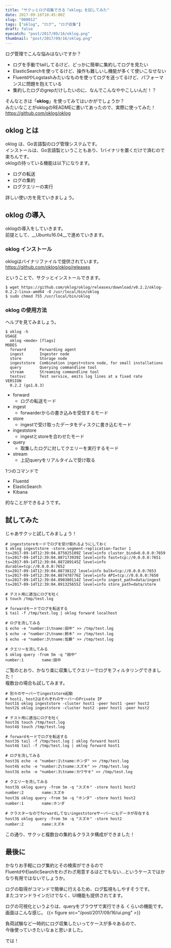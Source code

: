 ```yaml
---
title: "サクッとログ収集できる「oklog」を試してみた"
date: 2017-09-16T10:45:00Z
slug: "000012"
tags: ["oklog", "ログ", "ログ収集"]
draft: false
eyecatch: "post/2017/09/16/oklog.png"
thumbnail: "post/2017/09/16/oklog.png"
---
```

ログ管理でこんな悩みはないですか？  

* ログを手動でtailしてるけど、どっかに簡単に集約してログを見たい
* ElasticSearchを使ってるけど、操作も難しいし機能が多くて使いこなせない
* FluentdやLogstashみたいなものを使ってログを送ってるけど、パフォーマンスに問題を抱えている
* 集約したログのgrepだけしたいのに、なんでこんなややこしいんだ！？

そんなときは「__oklog__」を使ってみてはいかがでしょうか？  
みたいなことがoklogのREADMEに書いてあったので、実際に使ってみた！  
<https://github.com/oklog/oklog>

## oklog とは
oklog は、Go言語製のログ管理システムです。  
インストールは、Go言語製ということもあり、1バイナリを置くだけで済むので楽ちんです。  
oklogの持っている機能は以下になります。  

* ログの転送
* ログの集約
* ログクエリーの実行

詳しい使い方を見ていきましょう。

## oklog の導入
oklogの導入をしていきます。  
前提として、__Ubuntu16.04__で進めていきます。  

### oklog インストール
oklogはバイナリファイルで提供されています。  
<https://github.com/oklog/oklog/releases>  

ということで、サクッとインストールできます。  

```
$ wget https://github.com/oklog/oklog/releases/download/v0.2.2/oklog-0.2.2-linux-amd64 -O /usr/local/bin/oklog
$ sudo chmod 755 /usr/local/bin/oklog
```

### oklog の使用方法
ヘルプを見てみましょう。  

```
$ oklog -h
USAGE
  oklog <mode> [flags]
MODES
  forward      Forwarding agent
  ingest       Ingester node
  store        Storage node
  ingeststore  Combination ingest+store node, for small installations
  query        Querying commandline tool
  stream       Streaming commandline tool
  testsvc      Test service, emits log lines at a fixed rate
VERSION
  0.2.2 (go1.8.3)
```

* forward
  - ログの転送モード
* ingest
  - forwarderからの書き込みを受信するモード
* store
  - ingestで受け取ったデータをディスクに書き込むモード
* ingeststore
  - ingestとstoreを合わせたモード
* query
  - 取集したログに対してクエリーを実行するモード
* stream
  - 上記queryをリアルタイムで受け取る

1つのコマンドで

* Fluentd
* ElasticSearch
* Kibana

的なことができるようです。  

## 試してみた
じゃあサクッと試してみましょう！
```
# ingeststoreモードでログを受け取れるようにしておく
$ oklog ingeststore -store.segment-replication-factor 1
ts=2017-09-14T12:39:04.875025109Z level=info cluster_bind=0.0.0.0:7659
ts=2017-09-14T12:39:04.887173939Z level=info fast=tcp://0.0.0.0:7651
ts=2017-09-14T12:39:04.887289145Z level=info durable=tcp://0.0.0.0:7652
ts=2017-09-14T12:39:04.8873812Z level=info bulk=tcp://0.0.0.0:7653
ts=2017-09-14T12:39:04.887478776Z level=info API=tcp://0.0.0.0:7650
ts=2017-09-14T12:39:04.890380114Z level=info ingest_path=data/ingest
ts=2017-09-14T12:39:04.891325655Z level=info store_path=data/store

# テスト用に適当にログを吐く
$ touch /tmp/test.log

# forwardモードでログを転送する
$ tail -f /tmp/test.log | oklog forward localhost

# ログを流してみる
$ echo -e "number:1\tname:田中" >> /tmp/test.log
$ echo -e "number:2\tname:鈴木" >> /tmp/test.log
$ echo -e "number:3\tname:佐藤" >> /tmp/test.log

# クエリーを流してみる
$ oklog query -from 5m -q "田中"
number:1        name:田中
```

ご覧のとおり、かなり楽に収集してクエリーでログをフィルタリングできました！  
複数台の場合も試してみます。  

```
# 別々のサーバーでingeststore起動
# host1, host2はそれぞれのサーバーのPrivate IP
host1$ oklog ingeststore -cluster host1 -peer host1 -peer host2
host2$ oklog ingeststore -cluster host2 -peer host1 -peer host2

# テスト用に適当にログを吐く
host3$ touch /tmp/test.log
host4$ touch /tmp/test.log

# forwardモードでログを転送する
host3$ tail -f /tmp/test.log | oklog forward host1
host4$ tail -f /tmp/test.log | oklog forward host1

# ログを流してみる
host3$ echo -e "number:1\tname:ホンダ" >> /tmp/test.log
host4$ echo -e "number:2\tname:スズキ" >> /tmp/test.log
host3$ echo -e "number:3\tname:カワサキ" >> /tmp/test.log

# クエリーを流してみる
host3$ oklog query -from 5m -q "スズキ" -store host1 host2
number:2        name:スズキ
host3$ oklog query -from 5m -q "ホンダ" -store host1 host2
number:1        name:ホンダ

# クラスターなのでforwardしてないingeststoreサーバーにもデータが存在する
host3$ oklog query -from 5m -q "スズキ" -store host2
number:2        name:スズキ
```
この通り、サクッと複数台の集約＆クラスタ構成ができました！

## 最後に
かなりお手軽にログ集約とその検索ができるので  
FluentdやElasticSearchをわざわざ用意するほどでもない…というケースではかなり有用ではないでしょうか。  

ログの取得がコマンドで簡単に行えるため、ログ監視もしやすそうです。  
またコマンドラインだけでなく、UI機能も提供されてます。  

ログの可視化というよりは、queryをブラウザで実行できる くらいの機能です。  
画面はこんな感じ。
{{< figure src="/post/2017/09/16/ui.png" >}}

負荷試験など一時的にログ収集したいってケースが多々あるので、  
今後使っていきたいなぁと思いました。

では！